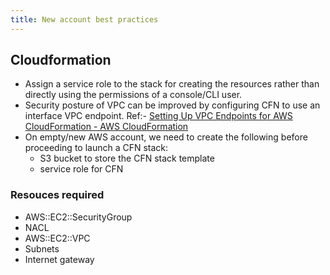 ```yaml
---
title: New account best practices
---
```


## Cloudformation
- Assign a service role to the stack for creating the resources rather than directly using the permissions of a console/CLI user.
- Security posture of VPC can be improved by configuring CFN to use an interface VPC endpoint. 
    Ref:- [Setting Up VPC Endpoints for AWS CloudFormation - AWS CloudFormation](https://docs.aws.amazon.com/AWSCloudFormation/latest/UserGuide/cfn-vpce-bucketnames.html)
- On empty/new AWS account, we need to create the following before proceeding to launch a CFN stack:
    - S3 bucket to store the CFN stack template
    - service role for CFN

### Resouces required
- AWS::EC2::SecurityGroup
- NACL
- AWS::EC2::VPC
- Subnets
- Internet gateway